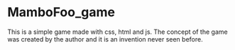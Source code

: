 # MamboFoo_game
This is a simple game made with css, html and js. The concept of the game was created by the author and it is an invention never seen before.

